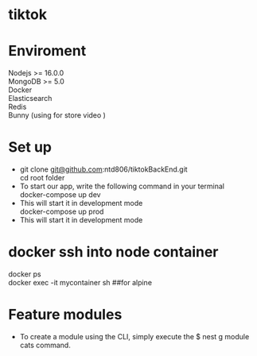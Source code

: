 # tiktok
# Enviroment
Nodejs >= 16.0.0<br/>
MongoDB >= 5.0<br/>
Docker<br/>
Elasticsearch<br/>
Redis<br/>
Bunny (using for store video )<br/>
# Set up 
* git clone git@github.com:ntd806/tiktokBackEnd.git<br/>
cd root folder
* To start our app, write the following command in your terminal<br/>
docker-compose up dev
* This will start it in development mode<br/>
docker-compose up prod
* This will start it in development mode<br/>
# docker ssh into node container
docker ps<br/>
docker exec -it mycontainer sh ##for alpine<br/>
# Feature modules
  * To create a module using the CLI, simply execute the $ nest g module cats command.
